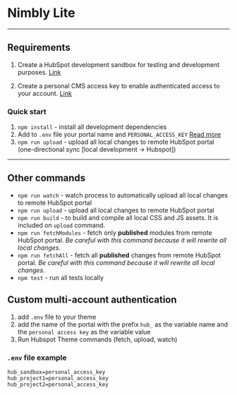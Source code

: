 # Nimbly Lite
***

## Requirements

1. Create a HubSpot development sandbox for testing and development purposes. [Link](https://app.hubspot.com/signup-hubspot/cms-developers)

2. Create a personal CMS access key to enable authenticated access to your account. [Link](https://app.hubspot.com/l/personal-access-key)

### Quick start

1. `npm install` - install all development dependencies
2. Add to `.env` file your portal name and `PERSONAL_ACCESS_KEY` [Read more](#custom-multi-account-authentication)
3. `npm run upload` - upload all local changes to remote HubSpot portal (one-directional sync [local development -> Hubspot])

***

## Other commands

- `npm run watch` - watch process to automatically upload all local changes to remote HubSpot portal
- `npm run upload` - upload all local changes to remote HubSpot portal
- `npm run build` - to build and compile all local CSS and JS assets. It is included on `upload` command.
- `npm run fetchModules` - fetch only **published** modules from remote HubSpot portal. _Be careful with this command because it will rewrite all local changes._
- `npm run fetchAll` - fetch all **published** changes from remote HubSpot portal. _Be careful with this command because it will rewrite all local changes._
- `npm test` - run all tests locally


## Custom multi-account authentication

1. add `.env` file to your theme
2. add the name of the portal with the prefix `hub_` as the variable name and the `personal access key` as the variable value
3. Run Hubspot Theme commands (fetch, upload, watch)

### `.env` file example

```
hub_sandbox=personal_access_key
hub_project1=personal_access_key
hub_project2=personal_access_key
```
